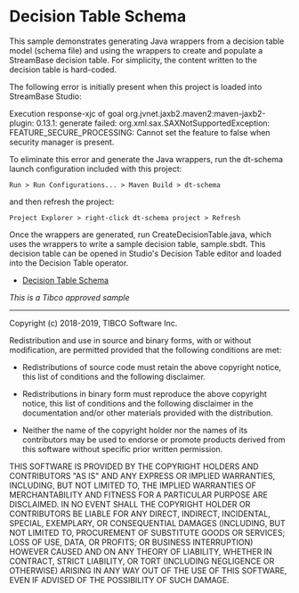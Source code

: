 # Decision Table Schema

This sample demonstrates generating Java wrappers from a decision table 
model (schema file) and using the wrappers to create and populate a 
StreamBase decision table. For simplicity, the content written to the 
decision table is hard-coded.

The following error is initially present when this project is loaded into
StreamBase Studio:

Execution response-xjc of goal org.jvnet.jaxb2.maven2:maven-jaxb2-plugin:
0.13.1: generate failed: org.xml.sax.SAXNotSupportedException: 
FEATURE_SECURE_PROCESSING: Cannot set the feature to false when security 
manager is present. 

To eliminate this error and generate the Java wrappers, run the dt-schema 
launch configuration included with this project:

    Run > Run Configurations... > Maven Build > dt-schema
    
and then refresh the project:

    Project Explorer > right-click dt-schema project > Refresh

Once the wrappers are generated, run CreateDecisionTable.java, which uses
the wrappers to write a sample decision table, sample.sbdt. This decision
table can be opened in Studio's Decision Table editor and loaded into
the Decision Table operator.  

* [Decision Table Schema](src/site/markdown/index.md)

_This is a Tibco approved sample_

---
Copyright (c) 2018-2019, TIBCO Software Inc.

Redistribution and use in source and binary forms, with or without
modification, are permitted provided that the following conditions are met:

* Redistributions of source code must retain the above copyright notice, this
  list of conditions and the following disclaimer.

* Redistributions in binary form must reproduce the above copyright notice,
  this list of conditions and the following disclaimer in the documentation
  and/or other materials provided with the distribution.

* Neither the name of the copyright holder nor the names of its
  contributors may be used to endorse or promote products derived from
  this software without specific prior written permission.

THIS SOFTWARE IS PROVIDED BY THE COPYRIGHT HOLDERS AND CONTRIBUTORS "AS IS"
AND ANY EXPRESS OR IMPLIED WARRANTIES, INCLUDING, BUT NOT LIMITED TO, THE
IMPLIED WARRANTIES OF MERCHANTABILITY AND FITNESS FOR A PARTICULAR PURPOSE ARE
DISCLAIMED. IN NO EVENT SHALL THE COPYRIGHT HOLDER OR CONTRIBUTORS BE LIABLE
FOR ANY DIRECT, INDIRECT, INCIDENTAL, SPECIAL, EXEMPLARY, OR CONSEQUENTIAL
DAMAGES (INCLUDING, BUT NOT LIMITED TO, PROCUREMENT OF SUBSTITUTE GOODS OR
SERVICES; LOSS OF USE, DATA, OR PROFITS; OR BUSINESS INTERRUPTION) HOWEVER
CAUSED AND ON ANY THEORY OF LIABILITY, WHETHER IN CONTRACT, STRICT LIABILITY,
OR TORT (INCLUDING NEGLIGENCE OR OTHERWISE) ARISING IN ANY WAY OUT OF THE USE
OF THIS SOFTWARE, EVEN IF ADVISED OF THE POSSIBILITY OF SUCH DAMAGE.